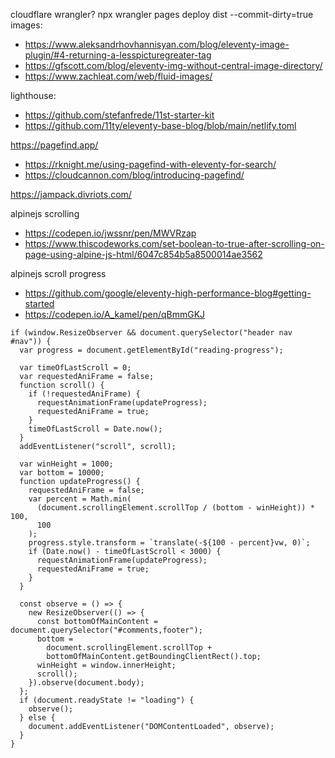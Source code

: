 cloudflare wrangler?
npx wrangler pages deploy dist --commit-dirty=true
images:

- https://www.aleksandrhovhannisyan.com/blog/eleventy-image-plugin/#4-returning-a-lesspicturegreater-tag
- https://gfscott.com/blog/eleventy-img-without-central-image-directory/
- https://www.zachleat.com/web/fluid-images/

lighthouse:

- https://github.com/stefanfrede/11st-starter-kit
- https://github.com/11ty/eleventy-base-blog/blob/main/netlify.toml

https://pagefind.app/

- https://rknight.me/using-pagefind-with-eleventy-for-search/
- https://cloudcannon.com/blog/introducing-pagefind/

https://jampack.divriots.com/

alpinejs scrolling

- https://codepen.io/jwssnr/pen/MWVRzap
- https://www.thiscodeworks.com/set-boolean-to-true-after-scrolling-on-page-using-alpine-js-html/6047c854b5a8500014ae3562

alpinejs scroll progress

- https://github.com/google/eleventy-high-performance-blog#getting-started
- https://codepen.io/A_kamel/pen/qBmmGKJ

```
if (window.ResizeObserver && document.querySelector("header nav #nav")) {
  var progress = document.getElementById("reading-progress");

  var timeOfLastScroll = 0;
  var requestedAniFrame = false;
  function scroll() {
    if (!requestedAniFrame) {
      requestAnimationFrame(updateProgress);
      requestedAniFrame = true;
    }
    timeOfLastScroll = Date.now();
  }
  addEventListener("scroll", scroll);

  var winHeight = 1000;
  var bottom = 10000;
  function updateProgress() {
    requestedAniFrame = false;
    var percent = Math.min(
      (document.scrollingElement.scrollTop / (bottom - winHeight)) * 100,
      100
    );
    progress.style.transform = `translate(-${100 - percent}vw, 0)`;
    if (Date.now() - timeOfLastScroll < 3000) {
      requestAnimationFrame(updateProgress);
      requestedAniFrame = true;
    }
  }

  const observe = () => {
    new ResizeObserver(() => {
      const bottomOfMainContent = document.querySelector("#comments,footer");
      bottom =
        document.scrollingElement.scrollTop +
        bottomOfMainContent.getBoundingClientRect().top;
      winHeight = window.innerHeight;
      scroll();
    }).observe(document.body);
  };
  if (document.readyState != "loading") {
    observe();
  } else {
    document.addEventListener("DOMContentLoaded", observe);
  }
}
```
